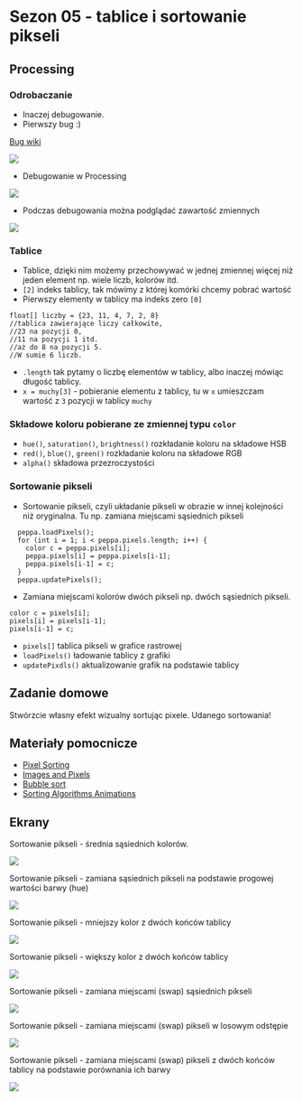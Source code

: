 # Sezon 05 - tablice i sortowanie pikseli

## Processing

### Odrobaczanie
- Inaczej debugowanie. 
- Pierwszy bug :)

[Bug wiki](https://pl.wikipedia.org/wiki/Błąd_(informatyka))

![](https://upload.wikimedia.org/wikipedia/commons/f/ff/First_Computer_Bug%2C_1945.jpg)

- Debugowanie w Processing

![](bug.png)

- Podczas debugowania można podglądać zawartość zmiennych

![](podglad.png)

### Tablice
- Tablice, dzięki nim możemy przechowywać w jednej zmiennej więcej niż jeden element np. wiele liczb, kolorów itd.
- `[2]` indeks tablicy, tak mówimy z której komórki chcemy pobrać wartość
- Pierwszy elementy w tablicy ma indeks zero `[0]`

```Processing
float[] liczby = {23, 11, 4, 7, 2, 8} 
//tablica zawierające liczy całkowite, 
//23 na pozycji 0,
//11 na pozycji 1 itd. 
//aż do 8 na pozycji 5. 
//W sumie 6 liczb.
```

- `.length` tak pytamy o liczbę elementów w tablicy, albo inaczej mówiąc długość tablicy.
- `x = muchy[3]` - pobieranie elementu z tablicy, tu w `x` umieszczam wartość z `3` pozycji w tablicy `muchy`

### Składowe koloru pobierane ze zmiennej typu `color`
- `hue()`, `saturation()`, `brightness()` rozkładanie koloru na składowe HSB
- `red()`, `blue()`, `green()` rozkładanie koloru na składowe RGB
- `alpha()` składowa przezroczystości

### Sortowanie pikseli
- Sortowanie pikseli, czyli układanie pikseli w obrazie w innej kolejności niż oryginalna. Tu np. zamiana miejscami sąsiednich pikseli

```Processing
  peppa.loadPixels();
  for (int i = 1; i < peppa.pixels.length; i++) {
    color c = peppa.pixels[i];
    peppa.pixels[i] = peppa.pixels[i-1];
    peppa.pixels[i-1] = c;
  }
  peppa.updatePixels();
```

 - Zamiana miejscami kolorów dwóch pikseli np. dwóch sąsiednich pikseli. 

```Processing
color c = pixels[i];
pixels[i] = pixels[i-1];
pixels[i-1] = c;  
```

- `pixels[]` tablica pikseli w grafice rastrowej
- `loadPixels()` ładowanie tablicy z grafiki
- `updatePixdls()` aktualizowanie grafik na podstawie tablicy

## Zadanie domowe
Stwórzcie własny efekt wizualny sortując pixele. Udanego sortowania!

## Materiały pomocnicze
- [Pixel Sorting](http://satyarth.me/articles/pixel-sorting/)
- [Images and Pixels](https://processing.org/tutorials/pixels/)
- [Bubble sort](https://en.wikipedia.org/wiki/Bubble_sort)
- [Sorting Algorithms Animations](https://www.toptal.com/developers/sorting-algorithms)

## Ekrany 

Sortowanie pikseli - średnia sąsiednich kolorów. 

![](e11_SortowaniePikseli01.png)

Sortowanie pikseli - zamiana sąsiednich pikseli na podstawie progowej wartości barwy (hue) 

![](e12_SortowaniePikseli01HUE.png)

Sortowanie pikseli - mniejszy kolor z dwóch końców tablicy 

![](e13_SortowaniePiksel_min.png)

Sortowanie pikseli - większy kolor z dwóch końców tablicy 

![](e14_SortowaniePiksel_max.png)

Sortowanie pikseli - zamiana miejscami (swap) sąsiednich pikseli 

![](e15_SortowaniePiksel_swap.png)

Sortowanie pikseli - zamiana miejscami (swap) pikseli w losowym odstępie   

![](e17_SortowaniePiksel_swap_rand_odstep.png)

Sortowanie pikseli - zamiana miejscami (swap) pikseli z dwóch końców tablicy na podstawie porównania ich barwy

![](e19_SortowaniePiksel_if_hue.png)



